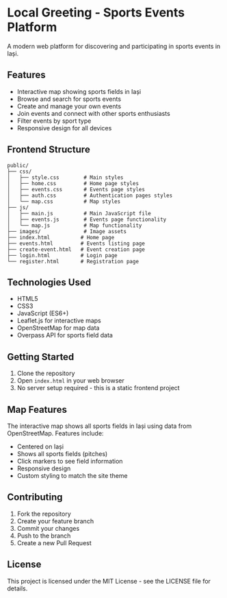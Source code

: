 # Local Greeting - Sports Events Platform

A modern web platform for discovering and participating in sports events in Iași.

## Features

- Interactive map showing sports fields in Iași
- Browse and search for sports events
- Create and manage your own events
- Join events and connect with other sports enthusiasts
- Filter events by sport type
- Responsive design for all devices

## Frontend Structure

```
public/
├── css/
│   ├── style.css        # Main styles
│   ├── home.css         # Home page styles
│   ├── events.css       # Events page styles
│   ├── auth.css         # Authentication pages styles
│   └── map.css          # Map styles
├── js/
│   ├── main.js          # Main JavaScript file
│   ├── events.js        # Events page functionality
│   └── map.js           # Map functionality
├── images/              # Image assets
├── index.html          # Home page
├── events.html         # Events listing page
├── create-event.html   # Event creation page
├── login.html          # Login page
└── register.html       # Registration page
```

## Technologies Used

- HTML5
- CSS3
- JavaScript (ES6+)
- Leaflet.js for interactive maps
- OpenStreetMap for map data
- Overpass API for sports field data

## Getting Started

1. Clone the repository
2. Open `index.html` in your web browser
3. No server setup required - this is a static frontend project

## Map Features

The interactive map shows all sports fields in Iași using data from OpenStreetMap. Features include:
- Centered on Iași
- Shows all sports fields (pitches)
- Click markers to see field information
- Responsive design
- Custom styling to match the site theme

## Contributing

1. Fork the repository
2. Create your feature branch
3. Commit your changes
4. Push to the branch
5. Create a new Pull Request

## License

This project is licensed under the MIT License - see the LICENSE file for details. 